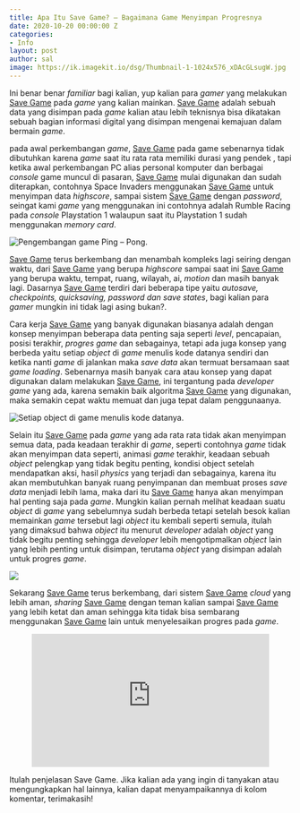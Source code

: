 ```yaml
---
title: Apa Itu Save Game? – Bagaimana Game Menyimpan Progresnya
date: 2020-10-20 00:00:00 Z
categories:
- Info
layout: post
author: sal
image: https://ik.imagekit.io/dsg/Thumbnail-1-1024x576_xDAcGLsugW.jpg
---
```


Ini benar benar _familiar_ bagi kalian, yup kalian para _gamer_ yang melakukan [Save Game](https://youtu.be/y_NaAor4mJ4) pada _game_ yang kalian mainkan. [Save Game](https://youtu.be/y_NaAor4mJ4) adalah sebuah data yang disimpan pada _game_ kalian atau lebih teknisnya bisa dikatakan sebuah bagian informasi digital yang disimpan mengenai kemajuan dalam bermain _game_.

pada awal perkembangan _game_, [Save Game](https://youtu.be/y_NaAor4mJ4) pada game sebenarnya tidak dibutuhkan karena _game_ saat itu rata rata memiliki durasi yang pendek , tapi ketika awal perkembangan PC alias personal komputer dan berbagai _console_ game muncul di pasaran, [Save Game](https://youtu.be/y_NaAor4mJ4) mulai digunakan dan sudah diterapkan, contohnya Space Invaders menggunakan [Save Game](https://youtu.be/y_NaAor4mJ4) untuk menyimpan data _highscore_, sampai sistem [Save Game](https://youtu.be/y_NaAor4mJ4) dengan _password_, seingat kami _game_ yang menggunakan ini contohnya adalah Rumble Racing pada _console_ Playstation 1 walaupun saat itu Playstation 1 sudah menggunakan _memory card_.

![Pengembangan game Ping – Pong.](https://ik.imagekit.io/dsg/pic_1-1-1024x576_LA46FEG2L.png "Pengembangan game Ping – Pong.")

[Save Game](https://youtu.be/y_NaAor4mJ4) terus berkembang dan menambah kompleks lagi seiring dengan waktu, dari [Save Game](https://youtu.be/y_NaAor4mJ4) yang berupa _highscore_ sampai saat ini [Save Game](https://youtu.be/y_NaAor4mJ4) yang berupa waktu, tempat, ruang, wilayah, ai, _motion_ dan masih banyak lagi. Dasarnya [Save Game](https://youtu.be/y_NaAor4mJ4) terdiri dari beberapa tipe yaitu _autosave, checkpoints, quicksaving, password dan save states_, bagi kalian para _gamer_ mungkin ini tidak lagi asing bukan?.

Cara kerja [Save Game](https://youtu.be/y_NaAor4mJ4) yang banyak digunakan biasanya adalah dengan konsep menyimpan beberapa data penting saja seperti _level_, pencapaian, posisi terakhir, _progres game_ dan sebagainya, tetapi ada juga konsep yang berbeda yaitu setiap _object_ di _game_ menulis kode datanya sendiri dan ketika nanti _game_ di jalankan maka _save data_ akan termuat bersamaan saat _game loading_. Sebenarnya masih banyak cara atau konsep yang dapat digunakan dalam melakukan [Save Game](https://youtu.be/y_NaAor4mJ4), ini tergantung pada _developer game_ yang ada, karena semakin baik algoritma [Save Game](https://youtu.be/y_NaAor4mJ4) yang digunakan, maka semakin cepat waktu memuat dan juga tepat dalam penggunaanya.

![Setiap object di game menulis kode datanya.](https://ik.imagekit.io/dsg/pic_2-1-1024x576_fpKc3PcP1g.png "Setiap object di game menulis kode datanya.")

Selain itu [Save Game](https://youtu.be/y_NaAor4mJ4) pada _game_ yang ada rata rata tidak akan menyimpan semua data, pada keadaan terakhir di _game_, seperti contohnya _game_ tidak akan menyimpan data seperti, animasi _game_ terakhir, keadaan sebuah _object_ pelengkap yang tidak begitu penting, kondisi object setelah mendapatkan aksi, hasil _physics_ yang terjadi dan sebagainya, karena itu akan membutuhkan banyak ruang penyimpanan dan membuat proses _save data_ menjadi lebih lama, maka dari itu [Save Game](https://youtu.be/y_NaAor4mJ4) hanya akan menyimpan hal penting saja pada _game_. Mungkin kalian pernah melihat keadaan suatu _object_ di _game_ yang sebelumnya sudah berbeda tetapi setelah besok kalian memainkan _game_ tersebut lagi _object_ itu kembali seperti semula, itulah yang dimaksud bahwa _object_ itu menurut _developer_ adalah _object_ yang tidak begitu penting sehingga _developer_ lebih mengotipmalkan _object_ lain yang lebih penting untuk disimpan, terutama _object_ yang disimpan adalah untuk progres _game_.

![](https://ik.imagekit.io/dsg/pic_3-1024x576_cwUtgZjqP.png)

Sekarang [Save Game](https://youtu.be/y_NaAor4mJ4) terus berkembang, dari sistem [Save Game](https://youtu.be/y_NaAor4mJ4) _cloud_ yang lebih aman, _sharing_ [Save Game](https://youtu.be/y_NaAor4mJ4) dengan teman kalian sampai [Save Game](https://youtu.be/y_NaAor4mJ4) yang lebih ketat dan aman sehingga kita tidak bisa sembarang menggunakan [Save Game](https://youtu.be/y_NaAor4mJ4) lain untuk menyelesaikan progres pada _game_.

<figure class="video_container">
<div style="overflow:hidden;padding-top:56.25%;position:relative;">
<iframe style="border:0;height:100%;left:0;position:absolute;top:0;width:100%;" src="https://www.youtube.com/embed/y_NaAor4mJ4" frameborder="0" allowfullscreen="true"> </iframe>
</div>
</figure>

Itulah penjelasan Save Game. Jika kalian ada yang ingin di tanyakan atau mengungkapkan hal lainnya, kalian dapat menyampaikannya di kolom komentar, terimakasih!